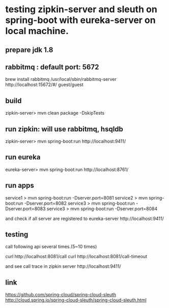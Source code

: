 # testing zipkin-server and sleuth on spring-boot with eureka-server on local machine.

##  prepare jdk 1.8

## rabbitmq : default port: 5672
brew install rabbitmq
/usr/local/sbin/rabbitmq-server
http://localhost:15672/#/ guest/guest

## build
zipkin-server> mvn clean package -DskipTests

## run zipkin: will use rabbitmq, hsqldb
zipkin-server> mvn spring-boot:run
http://localhost:9411/

## run eureka
eureka-server> mvn spring-boot:run
http://localhost:8761/

## run apps
service1 > mvn spring-boot:run -Dserver.port=8081
service2 > mvn spring-boot:run -Dserver.port=8082
service3 > mvn spring-boot:run -Dserver.port=8083
service3 > mvn spring-boot:run -Dserver.port=8084

and check if all server are registered to eureka-server
http://localhost:9411/

## testing
call following api several times.(5~10 times)

curl http://localhost:8081/call
curl http://localhost:8081/call-timeout

and see call trace in zipkin server
http://localhost:9411/


## link
https://github.com/spring-cloud/spring-cloud-sleuth
http://cloud.spring.io/spring-cloud-sleuth/spring-cloud-sleuth.html







